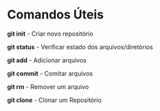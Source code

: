 # Comandos Úteis

**git init**  - Criar novo repositório


**git status** - Verificar estado dos arquivos/diretórios


**git add**  - Adicionar arquivos


**git commit** - Comitar arquivos


**git rm** - Remover um arquivo


**git clone** - Clonar um Repositório

